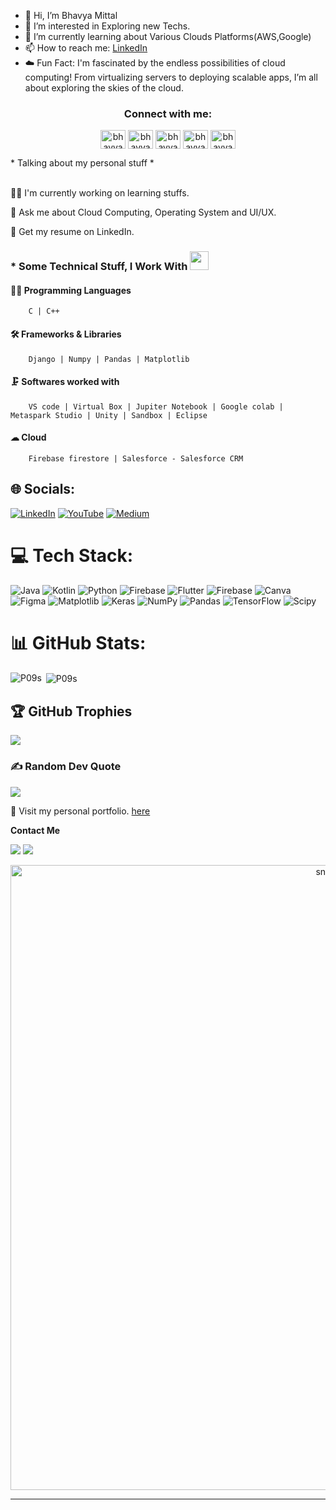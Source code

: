 - 👋 Hi, I’m Bhavya Mittal
- 👀 I’m interested in Exploring new Techs.
- 🌱 I’m currently learning about Various Clouds Platforms(AWS,Google)
- 📫 How to reach me: [LinkedIn](https://www.linkedin.com/in/bhavya-mittal-86aab1287)
- ☁️ Fun Fact: I'm fascinated by the endless possibilities of cloud computing! From virtualizing servers to deploying scalable apps, I’m all about exploring the skies of the cloud.


<h3 align="center">Connect with me:</h3>
<p align="center">
  <a href="https://linkedin.com/in/bhavya-mittal-86aab1287" target="blank"><img align="center" src="https://raw.githubusercontent.com/rahuldkjain/github-profile-readme-generator/master/src/images/icons/Social/linked-in-alt.svg" alt="bhavya-mittal-86aab1287" height="30" width="40" /></a>
  <a href="https://github.com/Bhavya333-web" target="blank"><img align="center" src="https://raw.githubusercontent.com/rahuldkjain/github-profile-readme-generator/master/src/images/icons/Social/github.svg" alt="bhavya333-web" height="30" width="40" /></a>
  <a href="https://www.codechef.com/users/bhavya0309" target="blank"><img align="center" src="https://i.pinimg.com/originals/c5/d9/fc/c5d9fc1e18bcf039f464c2ab6cfb3eb6.jpg" alt="bhavya0309" height="30" width="40" /></a>
<a href="https://www.hackerrank.com/profile/bhavyamittal575" target="blank"><img align="center" src="https://raw.githubusercontent.com/rahuldkjain/github-profile-readme-generator/master/src/images/icons/Social/hackerrank.svg" alt="bhavyamittal575" height="30" width="40" /></a>
  <a href="https://www.geeksforgeeks.org/user/bhavyami0f73/" target="blank"><img align="center" src="https://th.bing.com/th/id/OIP.2KCXnP7qEjCWEb6hc3eb_AHaFM?w=239&h=180&c=7&r=0&o=5&dpr=1.3&pid=1.7" alt="bhavyami0f73" height="30" width="40" /></a>
</p>
<!------<img src="https://user-images.githubusercontent.com/74038190/225813708-98b745f2-7d22-48cf-9150-083f1b00d6c9.gif" alt="home screen gif" />---->
* Talking about my personal stuff *
<br>
</br>


  👨‍💻 I'm currently working on learning stuffs.

  💬 Ask me about Cloud Computing, Operating System and UI/UX.

  📄 Get my resume on LinkedIn.
  

### * Some Technical Stuff, I Work With <img src="https://media.giphy.com/media/WUlplcMpOCEmTGBtBW/giphy.gif" width="30">

 #### 👨‍💻 Programming Languages
  
        C | C++

 #### 🛠 Frameworks & Libraries 
  
        Django | Numpy | Pandas | Matplotlib 


 #### 🗜 Softwares worked with
   
        VS code | Virtual Box | Jupiter Notebook | Google colab | Metaspark Studio | Unity | Sandbox | Eclipse

 #### ☁ Cloud 
   
        Firebase firestore | Salesforce - Salesforce CRM

## 🌐 Socials:
[![LinkedIn](https://img.shields.io/badge/LinkedIn-%230077B5.svg?logo=linkedin&logoColor=white)](https://www.linkedin.com/in/parag-sharma-8084a8250) [![YouTube](https://img.shields.io/badge/YouTube-%23FF0000.svg?logo=YouTube&logoColor=white)](https://youtube.com/@paragsharma6159?si=UXp_PbfaNw9x-2Qb) [![Medium](https://img.shields.io/badge/Medium-12100E?logo=medium&logoColor=white)](https://medium.com/@sharmaparag2004) 
# 💻 Tech Stack:
![Java](https://img.shields.io/badge/java-%23ED8B00.svg?style=flat&logo=openjdk&logoColor=white) ![Kotlin](https://img.shields.io/badge/kotlin-%237F52FF.svg?style=flat&logo=kotlin&logoColor=white) ![Python](https://img.shields.io/badge/python-3670A0?style=flat&logo=python&logoColor=ffdd54) ![Firebase](https://img.shields.io/badge/firebase-%23039BE5.svg?style=flat&logo=firebase) ![Flutter](https://img.shields.io/badge/Flutter-%2302569B.svg?style=flat&logo=Flutter&logoColor=white) ![Firebase](https://img.shields.io/badge/Firebase-039BE5?style=flat&logo=Firebase&logoColor=white) ![Canva](https://img.shields.io/badge/Canva-%2300C4CC.svg?style=flat&logo=Canva&logoColor=white) ![Figma](https://img.shields.io/badge/figma-%23F24E1E.svg?style=flat&logo=figma&logoColor=white) ![Matplotlib](https://img.shields.io/badge/Matplotlib-%23ffffff.svg?style=flat&logo=Matplotlib&logoColor=black) ![Keras](https://img.shields.io/badge/Keras-%23D00000.svg?style=flat&logo=Keras&logoColor=white) ![NumPy](https://img.shields.io/badge/numpy-%23013243.svg?style=flat&logo=numpy&logoColor=white) ![Pandas](https://img.shields.io/badge/pandas-%23150458.svg?style=flat&logo=pandas&logoColor=white) ![TensorFlow](https://img.shields.io/badge/TensorFlow-%23FF6F00.svg?style=flat&logo=TensorFlow&logoColor=white) ![Scipy](https://img.shields.io/badge/SciPy-%230C55A5.svg?style=flat&logo=scipy&logoColor=%white)
# 📊 GitHub Stats:
<!-----![](https://github-readme-streak-stats.herokuapp.com/?user=P09s&theme=dark&hide_border=false)<br/>---->
<p><img align="left" src="https://github-readme-stats.vercel.app/api/top-langs?username=P09s&show_icons=true&locale=en&layout=compact&theme=dark" alt="P09s" /></p>

<p>&nbsp;<img align="center" src="https://github-readme-stats.vercel.app/api?username=P09s&show_icons=true&locale=en&theme=dark" alt="P09s" /></p>
<!--------<p><img align="" src="https://streak-stats.demolab.com/?user==P09s&theme=dark" alt="=P09s" /></p>------>

<!----------![](https://github-readme-stats.vercel.app/api/top-langs/?username=P09s&theme=dark&hide_border=false&include_all_commits=true&count_private=false&layout=compact)----->


<!--------![](https://github-readme-stats.vercel.app/api?username=P09s&theme=dark&hide_border=false&include_all_commits=false&count_private=false)<br>------->

## 🏆 GitHub Trophies
<!--![](https://github-profile-trophy.vercel.app/?username=P09s&theme=chalk&no-frame=false&no-bg=true&margin-w=4)---->
<img src="https://github-profile-trophy.vercel.app/?username=P09s&theme=radical&no-frame=false&no-bg=false&margin-w=4"/>

### ✍️ Random Dev Quote
![](https://quotes-github-readme.vercel.app/api?type=horizontal&theme=radical)

<!----------<h2 align="left">📑 Latest Blog</h2>

[![Aaditya Mishra Medium](https://github-readme-medium.vercel.app/?username=sharmaparag2004)](https://medium.com/@sharmaparag2004)

###

<h2 align="center">Summary</h2>

###
<div align="center">

[![GitHub WidgetBox](https://github-widgetbox.vercel.app/api/profile?username=P09s&data=followers,repositories,stars&theme=darkmode)](https://github.com/P09s)

<div/>
-------------------->

🚀 Visit my personal portfolio. [here](https://paragtech.netlify.app/)

**Contact Me**

<a href="mailto:sharmaparag2004@gmail.com"><img src="https://img.shields.io/badge/Gmail-D14836?style=for-the-badge&logo=gmail&logoColor=white"/></a>
<a href="https://www.linkedin.com/in/parag-sharma-8084a8250/"><img src="https://img.shields.io/badge/LinkedIn-0077B5?style=for-the-badge&logo=linkedin&logoColor=white"></img></a>


<p align="center">
 <img width="1000" src="assets/github-snake.svg" alt="snake"/>
</p>

---
